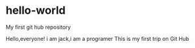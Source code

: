 # hello-world
My first git hub repository

Hello,everyone! i am jack,i am a programer
This is my first trip on Git Hub
